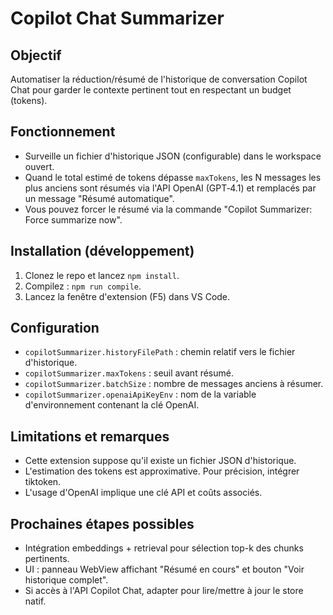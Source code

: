 # Copilot Chat Summarizer

## Objectif

Automatiser la réduction/résumé de l'historique de conversation Copilot Chat pour garder le contexte pertinent tout en respectant un budget (tokens).

## Fonctionnement

- Surveille un fichier d'historique JSON (configurable) dans le workspace ouvert.
- Quand le total estimé de tokens dépasse `maxTokens`, les N messages les plus anciens sont résumés via l'API OpenAI (GPT‑4.1) et remplacés par un message "Résumé automatique".
- Vous pouvez forcer le résumé via la commande "Copilot Summarizer: Force summarize now".

## Installation (développement)

1. Clonez le repo et lancez `npm install`.
2. Compilez : `npm run compile`.
3. Lancez la fenêtre d'extension (F5) dans VS Code.

## Configuration

- `copilotSummarizer.historyFilePath` : chemin relatif vers le fichier d'historique.
- `copilotSummarizer.maxTokens` : seuil avant résumé.
- `copilotSummarizer.batchSize` : nombre de messages anciens à résumer.
- `copilotSummarizer.openaiApiKeyEnv` : nom de la variable d'environnement contenant la clé OpenAI.

## Limitations et remarques

- Cette extension suppose qu'il existe un fichier JSON d'historique. 
- L'estimation des tokens est approximative. Pour précision, intégrer tiktoken.
- L'usage d'OpenAI implique une clé API et coûts associés.

## Prochaines étapes possibles

- Intégration embeddings + retrieval pour sélection top-k des chunks pertinents.
- UI : panneau WebView affichant "Résumé en cours" et bouton "Voir historique complet".
- Si accès à l'API Copilot Chat, adapter pour lire/mettre à jour le store natif.

